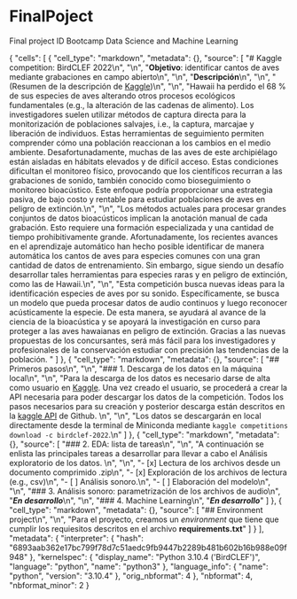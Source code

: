 # FinalPoject
Final project ID Bootcamp Data Science and Machine Learning

{
 "cells": [
  {
   "cell_type": "markdown",
   "metadata": {},
   "source": [
    "# Kaggle competition: BirdCLEF 2022\n",
    "\n",
    "**Objetivo**: identificar cantos de aves mediante grabaciones en campo abierto\n",
    "\n",
    "**Descripción**\n",
    "\n",
    "(Resumen de la descripción de [Kaggle](https://www.kaggle.com/competitions/birdclef-2022/overview))\n",
    "\n",
    "Hawaii ha perdido el 68 % de sus especies de aves alterando otros procesos ecológicos fundamentales (e.g., la alteración de las cadenas de alimento). Los investigadores suelen utilizar métodos de captura directa para la monitorización de poblaciones salvajes, i.e., la captura, marcajae y liberación de individuos. Estas herramientas de seguimiento permiten comprender cómo una población reaccionan a los cambios en el medio ambiente. Desafortunadamente, muchas de las aves de este archipiélago están aisladas en hábitats elevados y de difícil acceso. Estas condiciones dificultan el monitoreo físico, provocando que los científicos recurran a las grabaciones de sonido, también conocido como bioseguimiento o monitoreo bioacústico. Este enfoque podría proporcionar una estrategia pasiva, de bajo costo y rentable para estudiar poblaciones de aves en peligro de extinción.\n",
    "\n",
    "Los métodos actuales para procesar grandes conjuntos de datos bioacústicos implican la anotación manual de cada grabación. Esto requiere una formación especializada y una cantidad de tiempo prohibitivamente grande. Afortunadamente, los recientes avances en el aprendizaje automático han hecho posible identificar de manera automática los cantos de aves para especies comunes con una gran cantidad de datos de entrenamiento. Sin embargo, sigue siendo un desafío desarrollar tales herramientas para especies raras y en peligro de extinción, como las de Hawaii.\n",
    "\n",
    "Esta competición busca nuevas ideas para la identificación especies de aves por su sonido. Específicamente, se busca un modelo que pueda procesar datos de audio continuos y luego reconocer acústicamente la especie. De esta manera, se ayudará al avance de la ciencia de la bioacústica y se apoyará la investigación en curso para proteger a las aves hawaianas en peligro de extinción. Gracias a las nuevas propuestas de los concursantes, será más fácil para los investigadores y profesionales de la conservación estudiar con precisión las tendencias de la población. "
   ]
  },
  {
   "cell_type": "markdown",
   "metadata": {},
   "source": [
    "## Primeros pasos\n",
    "\n",
    "### 1. Descarga de los datos en la máquina local\n",
    "\n",
    "Para la descarga de los datos es necesario darse de alta como usuario en [Kaggle](www.kaggle.com). Una vez creado el usuario, se procederá a crear la API necesaria para poder descargar los datos de la competición. Todos los pasos necesarios para su creación y posterior descarga están descritos en la [kaggle API](https://github.com/Kaggle/kaggle-api) de Github. \n",
    "\n",
    "Los datos se descargarán en local directamente desde la terminal de Miniconda mediante ```kaggle competitions download -c birdclef-2022```.\n"
   ]
  },
  {
   "cell_type": "markdown",
   "metadata": {},
   "source": [
    "### 2. EDA: lista de tareas\n",
    "\n",
    "A continuación se enlista las principales tareas a desarrollar para llevar a cabo el Análisis exploratorio de los datos. \n",
    "\n",
    "- [x] Lectura de los archivos desde un documento comprimido .zip\n",
    "- [x] Exploración de los archivos de lectura (e.g., csv)\n",
    "- [ ] Análisis sonoro.\n",
    "- [ ] Elaboración del modelo\n",
    "\n",
    "### 3. Análisis sonoro: parametrización de los archivos de audio\n",
    "***En desarrollo***\n",
    "\n",
    "### 4. Machine Learning\n",
    "***En desarrollo***"
   ]
  },
  {
   "cell_type": "markdown",
   "metadata": {},
   "source": [
    "## Environment project\n",
    "\n",
    "Para el proyecto, creamos un *environment* que tiene que cumplir los requiesitos descritos en el archivo **requirements.txt**"
   ]
  }
 ],
 "metadata": {
  "interpreter": {
   "hash": "6893aab362e17bc799f78d7c51aedc9fb9447b2289b481b602b16b988e09f948"
  },
  "kernelspec": {
   "display_name": "Python 3.10.4 ('BirdCLEF')",
   "language": "python",
   "name": "python3"
  },
  "language_info": {
   "name": "python",
   "version": "3.10.4"
  },
  "orig_nbformat": 4
 },
 "nbformat": 4,
 "nbformat_minor": 2
}
